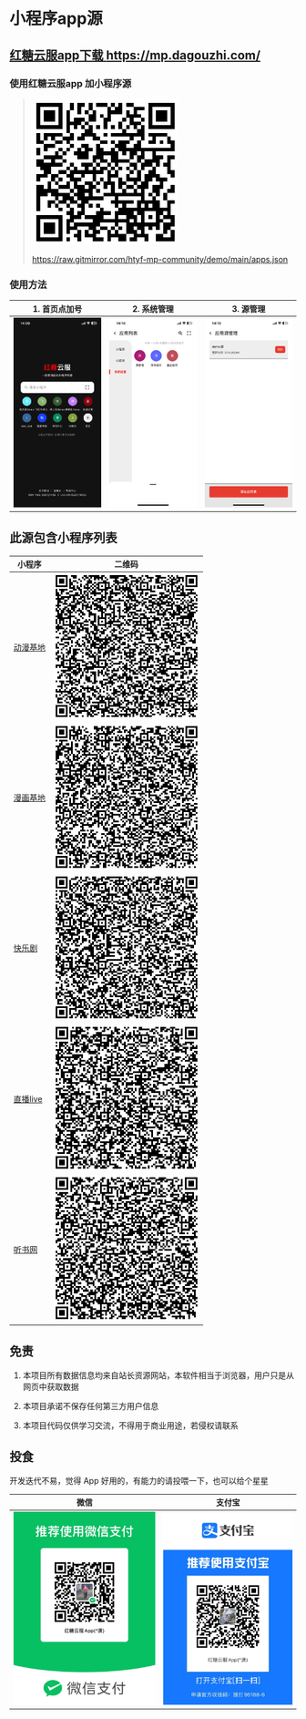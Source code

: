
# 小程序app源

## [红糖云服app下载 https://mp.dagouzhi.com/ ](https://mp.dagouzhi.com/)

### 使用红糖云服app 加小程序源

> ![](./public/qrcode.png)
>
> https://raw.gitmirror.com/htyf-mp-community/demo/main/apps.json

### 使用方法
| 1. 首页点加号  | 2. 系统管理 | 3. 源管理 |
| ------------- | ------------- | ------------- |
| ![](./public/IMG_5076.png) | ![](./public/IMG_5077.png) | ![](./public/IMG_5078.png)

## 此源包含小程序列表
| 小程序  | 二维码 |
| ------------- | ------------- |
| [动漫基地](https://share.dagouzhi.com/#/pages/index/index?data=%7B%22type%22%3A%22app%22%2C%22name%22%3A%22%E5%8A%A8%E6%BC%AB%E5%9F%BA%E5%9C%B0%22%2C%22appid%22%3A%22animation_996%22%2C%22version%22%3A%220.0.10%22%2C%22appUrlConfig%22%3A%22https%3A%2F%2Fraw.gitmirror.com%2Fhtyf-mp-community%2Fdemo%2Fmain%2Fanimation_996%2Fapp.json%22%2C%22zipUrl%22%3A%22https%3A%2F%2Fraw.gitmirror.com%2Fhtyf-mp-community%2Fdemo%2Fmain%2Fanimation_996%2Fdist.dgz%22%7D)  | [![小程序码](./animation_996/qrcode.png)](https://share.dagouzhi.com/#/pages/index/index?data=%7B%22type%22%3A%22app%22%2C%22name%22%3A%22%E5%8A%A8%E6%BC%AB%E5%9F%BA%E5%9C%B0%22%2C%22appid%22%3A%22animation_996%22%2C%22version%22%3A%220.0.10%22%2C%22appUrlConfig%22%3A%22https%3A%2F%2Fraw.gitmirror.com%2Fhtyf-mp-community%2Fdemo%2Fmain%2Fanimation_996%2Fapp.json%22%2C%22zipUrl%22%3A%22https%3A%2F%2Fraw.gitmirror.com%2Fhtyf-mp-community%2Fdemo%2Fmain%2Fanimation_996%2Fdist.dgz%22%7D) |
| [漫画基地](https://share.dagouzhi.com/#/pages/index/index?data=%7B%22type%22%3A%22app%22%2C%22name%22%3A%22%E6%BC%AB%E7%94%BB%E5%9F%BA%E5%9C%B0%22%2C%22appid%22%3A%22caricature_996%22%2C%22version%22%3A%220.6.25%22%2C%22appUrlConfig%22%3A%22https%3A%2F%2Fraw.gitmirror.com%2Fhtyf-mp-community%2Fdemo%2Fmain%2Fcaricature_996%2Fapp.json%22%2C%22zipUrl%22%3A%22https%3A%2F%2Fraw.gitmirror.com%2Fhtyf-mp-community%2Fdemo%2Fmain%2Fcaricature_996%2Fdist.dgz%22%7D)  | [![小程序码](./caricature_996/qrcode.png)](https://share.dagouzhi.com/#/pages/index/index?data=%7B%22type%22%3A%22app%22%2C%22name%22%3A%22%E6%BC%AB%E7%94%BB%E5%9F%BA%E5%9C%B0%22%2C%22appid%22%3A%22caricature_996%22%2C%22version%22%3A%220.6.25%22%2C%22appUrlConfig%22%3A%22https%3A%2F%2Fraw.gitmirror.com%2Fhtyf-mp-community%2Fdemo%2Fmain%2Fcaricature_996%2Fapp.json%22%2C%22zipUrl%22%3A%22https%3A%2F%2Fraw.gitmirror.com%2Fhtyf-mp-community%2Fdemo%2Fmain%2Fcaricature_996%2Fdist.dgz%22%7D) |
| [快乐剧](https://share.dagouzhi.com/#/pages/index/index?data=%7B%22type%22%3A%22app%22%2C%22name%22%3A%22%E5%BF%AB%E4%B9%90%E5%89%A7%22%2C%22appid%22%3A%22kualeju_996%22%2C%22version%22%3A%220.0.14%22%2C%22appUrlConfig%22%3A%22https%3A%2F%2Fraw.gitmirror.com%2Fhtyf-mp-community%2Fdemo%2Fmain%2Fkualeju_996%2Fapp.json%22%2C%22zipUrl%22%3A%22https%3A%2F%2Fraw.gitmirror.com%2Fhtyf-mp-community%2Fdemo%2Fmain%2Fkualeju_996%2Fdist.dgz%22%7D)  | [![小程序码](./kualeju_996/qrcode.png)](https://share.dagouzhi.com/#/pages/index/index?data=%7B%22type%22%3A%22app%22%2C%22name%22%3A%22%E5%BF%AB%E4%B9%90%E5%89%A7%22%2C%22appid%22%3A%22kualeju_996%22%2C%22version%22%3A%220.0.14%22%2C%22appUrlConfig%22%3A%22https%3A%2F%2Fraw.gitmirror.com%2Fhtyf-mp-community%2Fdemo%2Fmain%2Fkualeju_996%2Fapp.json%22%2C%22zipUrl%22%3A%22https%3A%2F%2Fraw.gitmirror.com%2Fhtyf-mp-community%2Fdemo%2Fmain%2Fkualeju_996%2Fdist.dgz%22%7D) |
| [直播live](https://share.dagouzhi.com/#/pages/index/index?data=%7B%22type%22%3A%22app%22%2C%22name%22%3A%22%E7%9B%B4%E6%92%ADlive%22%2C%22appid%22%3A%22live_996%22%2C%22version%22%3A%220.0.23%22%2C%22appUrlConfig%22%3A%22https%3A%2F%2Fraw.gitmirror.com%2Fhtyf-mp-community%2Fdemo%2Fmain%2Flive_996%2Fapp.json%22%2C%22zipUrl%22%3A%22https%3A%2F%2Fraw.gitmirror.com%2Fhtyf-mp-community%2Fdemo%2Fmain%2Flive_996%2Fdist.dgz%22%7D)  | [![小程序码](./live_996/qrcode.png)](https://share.dagouzhi.com/#/pages/index/index?data=%7B%22type%22%3A%22app%22%2C%22name%22%3A%22%E7%9B%B4%E6%92%ADlive%22%2C%22appid%22%3A%22live_996%22%2C%22version%22%3A%220.0.23%22%2C%22appUrlConfig%22%3A%22https%3A%2F%2Fraw.gitmirror.com%2Fhtyf-mp-community%2Fdemo%2Fmain%2Flive_996%2Fapp.json%22%2C%22zipUrl%22%3A%22https%3A%2F%2Fraw.gitmirror.com%2Fhtyf-mp-community%2Fdemo%2Fmain%2Flive_996%2Fdist.dgz%22%7D) |
| [听书网](https://share.dagouzhi.com/#/pages/index/index?data=%7B%22type%22%3A%22app%22%2C%22name%22%3A%22%E5%90%AC%E4%B9%A6%E7%BD%91%22%2C%22appid%22%3A%22ting_996%22%2C%22version%22%3A%220.0.31%22%2C%22appUrlConfig%22%3A%22https%3A%2F%2Fraw.gitmirror.com%2Fhtyf-mp-community%2Fdemo%2Fmain%2Fting_996%2Fapp.json%22%2C%22zipUrl%22%3A%22https%3A%2F%2Fraw.gitmirror.com%2Fhtyf-mp-community%2Fdemo%2Fmain%2Fting_996%2Fdist.dgz%22%7D)  | [![小程序码](./ting_996/qrcode.png)](https://share.dagouzhi.com/#/pages/index/index?data=%7B%22type%22%3A%22app%22%2C%22name%22%3A%22%E5%90%AC%E4%B9%A6%E7%BD%91%22%2C%22appid%22%3A%22ting_996%22%2C%22version%22%3A%220.0.31%22%2C%22appUrlConfig%22%3A%22https%3A%2F%2Fraw.gitmirror.com%2Fhtyf-mp-community%2Fdemo%2Fmain%2Fting_996%2Fapp.json%22%2C%22zipUrl%22%3A%22https%3A%2F%2Fraw.gitmirror.com%2Fhtyf-mp-community%2Fdemo%2Fmain%2Fting_996%2Fdist.dgz%22%7D) |

## 免责

1. 本项目所有数据信息均来自站长资源网站，本软件相当于浏览器，用户只是从网页中获取数据

2. 本项目承诺不保存任何第三方用户信息

3. 本项目代码仅供学习交流，不得用于商业用途，若侵权请联系

## 投食

开发迭代不易，觉得 App 好用的，有能力的请投喂一下，也可以给个星星

| 微信  | 支付宝 |
| ------------- | ------------- |
| ![小程序码](./public/IMG_5087.jpg)  | ![小程序码](./public/IMG_5088.jpg) |
